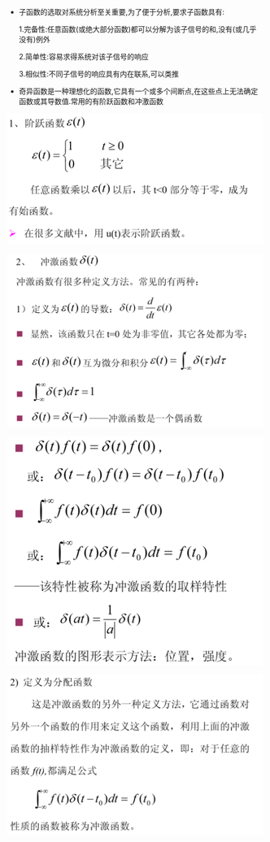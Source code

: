 * 子函数的选取对系统分析至关重要,为了便于分析,要求子函数具有:

    1.完备性:任意函数(或绝大部分函数)都可以分解为该子信号的和,没有(或几乎没有)例外

    2.简单性:容易求得系统对该子信号的响应

    3.相似性:不同子信号的响应具有内在联系,可以类推

* 奇异函数是一种理想化的函数,它具有一个或多个间断点,在这些点上无法确定函数或其导数值.常用的有阶跃函数和冲激函数

![Alt text](image-40.png)

![Alt text](image-41.png)

![Alt text](image-42.png)

![Alt text](image-43.png)
